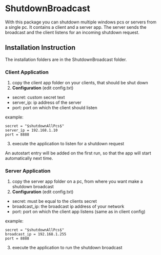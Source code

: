 # ShutdownBroadcast
With this package you can shutdown multiple windows pcs or servers from a single pc.
It contains a client and a server app.
The server sends the broadcast and the client listens for an incoming shutdown request.
## Installation Instruction
The installation folders are in the ShutdownBroadcast folder.
### Client Application
1. copy the client app folder on your clients, that should be shut down
2. **Configuration** (edit config.txt)
  - secret: custom secret text
  - server_ip: ip address of the server
  - port:  port on which the client should listen
  
  example:
  ```
  secret = "$shutdownAllPcs$"
  server_ip = 192.168.1.10
  port = 8888
  ```
3. execute the application to listen for a shutdown request

An autostart entry will be added on the first run, so that the app will start automatically next time.

### Server Application
1. copy the server app folder on a pc, from where you want make a shutdown broadcast
2. **Configuration** (edit config.txt)
  - secret: must be equal to the clients secret
  - broadcast_ip: the broadcast ip address of your network
  - port:  port on which the client app listens (same as in client config)
  
  example:
  ```
  secret = "$shutdownAllPcs$"
  broadcast_ip = 192.168.1.255
  port = 8888
  ```
3. execute the application to run the shutdown broadcast
